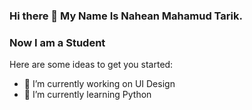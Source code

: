 ### Hi there 👋 My Name Is Nahean Mahamud Tarik.
### Now I am a Student

Here are some ideas to get you started:

- 🔭 I’m currently working on UI Design
- 🌱 I’m currently learning Python
